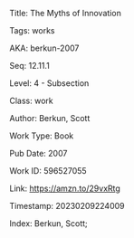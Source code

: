 Title:  The Myths of Innovation

Tags:   works

AKA:    berkun-2007

Seq:    12.11.1

Level:  4 - Subsection

Class:  work

Author: Berkun, Scott

Work Type: Book

Pub Date: 2007

Work ID: 596527055

Link:   https://amzn.to/29vxRtg

Timestamp: 20230209224009

Index:  Berkun, Scott; 
